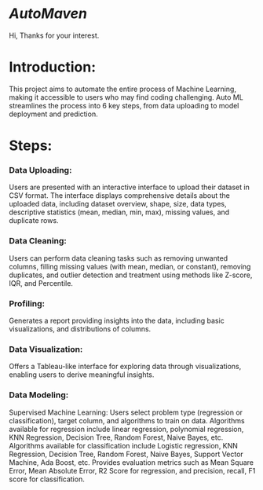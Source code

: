 # _AutoMaven_

Hi, Thanks for your interest.

# Introduction:
 This project aims to automate the entire process of Machine Learning, making it accessible to users who may find coding challenging. Auto ML streamlines the process into 6 key steps, from data uploading to model deployment and prediction.

# Steps:

### Data Uploading:

Users are presented with an interactive interface to upload their dataset in CSV format.
The interface displays comprehensive details about the uploaded data, including dataset overview, shape, size, data types, descriptive statistics (mean, median, min, max), missing values, and duplicate rows.
### Data Cleaning:

Users can perform data cleaning tasks such as removing unwanted columns, filling missing values (with mean, median, or constant), removing duplicates, and outlier detection and treatment using methods like Z-score, IQR, and Percentile.
### Profiling:

Generates a report providing insights into the data, including basic visualizations, and distributions of columns.
### Data Visualization:

Offers a Tableau-like interface for exploring data through visualizations, enabling users to derive meaningful insights.
### Data Modeling:

Supervised Machine Learning: Users select problem type (regression or classification), target column, and algorithms to train on data.
Algorithms available for regression include linear regression, polynomial regression, KNN Regression, Decision Tree, Random Forest, Naive Bayes, etc.
Algorithms available for classification include Logistic regression, KNN Regression, Decision Tree, Random Forest, Naive Bayes, Support Vector Machine, Ada Boost, etc.
Provides evaluation metrics such as Mean Square Error, Mean Absolute Error, R2 Score for regression, and precision, recall, F1 score for classification.
